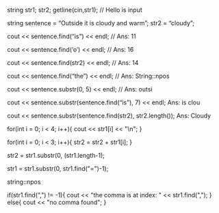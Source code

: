 string  str1; str2; 
getline(cin,str1);  // Hello is input 
  
string sentence = “Outside it is cloudy and warm”; 
str2 = “cloudy”;

cout << sentence.find(“is”) << endl; // Ans: 11
 
cout << sentence.find(‘o’) << endl; // Ans:  16
 
cout << sentence.find(str2) << endl; // Ans:  14
 
cout << sentence.find(“the”) << endl;     // Ans:  String::npos
 
cout << sentence.substr(0, 5) << endl;    // Ans:  outsi
 
cout << sentence.substr(sentence.find(“is”), 7) << endl;  Ans:  is clou
 
cout << sentence.substr(sentence.find(str2), str2.length());  Ans:  Cloudy


for(int i = 0; i < 4; i++){
    cout << str1[i] << "\n";
    }


for(int i = 0; i < 3; i++){
    str2 = str2 + str1[i];
    }


str2 = str1.substr(0, (str1.length-1);

str1 = str1.substr(0, str1.find("=")-1);

string::npos

if(str1.find(",") != -1){
    cout << "the comma is at index: " << str1.find(",");
}
else{
    cout << "no comma found";
}